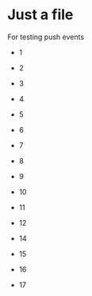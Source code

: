 Just a file
===========

For testing push events


- 1
- 2
- 3
- 4
- 5

- 6
- 7
- 8
- 9
- 10
- 11
- 12
- 14

- 15
- 16
- 17
